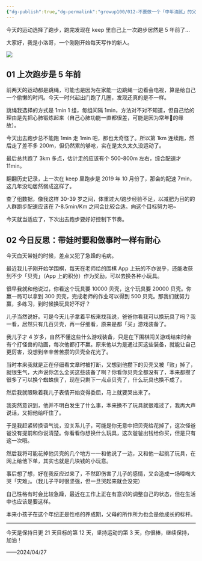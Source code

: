 ```yaml
---
{"dg-publish":true,"dg-permalink":"growup100/012-不要做一个「中年油腻」的父亲","permalink":"/growup100/012-不要做一个「中年油腻」的父亲/","tags":["小洛哥成长笔记"],"noteIcon":"1","created":"2024-04-27","updated":"2024-04-27"}
---
```


今天的运动选择了跑步，跑完发现在 keep 里自己上一次跑步居然是 5 年前了...

大家好，我是小洛哥，一个刚刚开始每天写作的新人。

![](https://images-ext-1.discordapp.net/external/nHFDMCInY-JtLlPmKto6BwV8nsyiT6ejxfy1_9VFb-Q/%3Frk3s%3D18ea6f23%26x-expires%3D1745763185%26x-signature%3DWTsBcqWGxIIg8AoD3g%252BNMQGJIik%253D/https/p16-flow-sign-va.ciciai.com/ocean-cloud-tos-us/26a2c0a3b6b449fc96c6e899d477fa04.png~tplv-6bxrjdptv7-image.png?format=webp&quality=lossless)

## 01 上次跑步是 5 年前

前两天的运动都是跳绳，可能也是因为在家能一边跳绳一边看会电视，算是给自己一个偷懒的时间。今天一时兴起出门跑了几圈，发现还真的是不一样。

跳绳我选择的方式是 1min 1 组，每组间隔 1min，方法对不对不知道，但自己给的理由是先把心肺锻炼起来（自己心肺功能一直都很差，可能是因为常年🚬的缘故）。

今天出去跑步总不能跑 1min 走 1min 吧，那也太奇怪了。所以第 1km 连续跑，然后走了差不多 200m，但仍然累的够呛，实在是太久太久没运动了。

最后总共跑了 3km 多点，估计走的应该有个 500-800m 左右，综合配速才 11min。

翻翻历史记录，上一次在 keep 里跑步是 2019 年 10 月份了，那会的配速 7min，这几年没动居然弱成这样了。

查了组数据，像我这样 30-39 岁之间，体重过大/跑步经验不足，以减肥为目的的人群跑步配速应该在 7-8.5min/Km 之间会比较合适。向这个目标努力吧~

今天就当适应了，下次出去跑步要好好控制下节奏。
## 02 今日反思：带娃时要和做事时一样有耐心

今天白天带娃的时候，差点又犯了急躁的毛病。

最近我儿子刚开始学围棋，每天在老师给的围棋 App 上玩的不亦说乎，还能收获到不少「贝壳」（App 上的积分）作为奖励，可以去换各种小玩具。

很早我就和他说过，你看这个玩具要 10000 贝壳，这个玩具要 20000 贝壳。你赢一局可以拿到 300 贝壳，完成老师的作业可以得到 500 贝壳。那我们就努力赢，多练习，到时候换玩具好不好？

儿子当然说好。可是今天儿子拿着平板来找我说，爸爸你看我可以换玩具了吗？我一看，居然只有几百贝壳，再一仔细看，原来是都「买」游戏装备了。

我儿子才 4 岁多，自然不懂这些什么游戏装备，只是在下围棋闯关游戏结束时会有个打怪兽的动画，每次他都打不赢。原来他以为是通过买这些装备，就能让自己更厉害，没想到辛辛苦苦攒的贝壳全花光了。

当时本来我就是正在仔细看文章时被打断，又想到他攒下的贝壳又被「败」掉了，就很生气，大声说你怎么全买这些装备了啊？你看你贝壳全都没有了，本来都攒了很多了可以换个蜘蛛侠了，现在只剩下一点点贝壳了，什么玩具也换不成了。

然后我就眼瞅着我儿子表情开始变得委屈，马上就要哭出来了。

我突然意识到，他并不明白发生了什么事，本来换不了玩具就很难过了，我再大声说话，又把他给吓住了。

于是我赶紧转换语气说，没关系儿子，可能是你无意中把贝壳给花掉了，这次怪爸爸没有提前和你说清楚。你看看你想换什么玩具，这次爸爸出钱给你买，但是只有这一次哦。

然后我将可能花掉他贝壳的几个地方一一和他说了一边，又和他一起挑了玩具，在网上给他下单，其实也就是几块钱的小玩意。

事后想了想，好在我反应过来了，不然即伤害了儿子的感情，又会造成一场嚎啕大哭「灾难」。（我儿子平时很坚强，但一旦哭起来就会没完）

自己性格有时会比较急躁，最近在工作上正在有意识的调整自己的状态，但在生活中也应该是要这样。

本来小孩子在这个年纪正是性格的养成期，父母的所作所为也会是他成长的标杆。

---

今天是保持日更 21 天目标的第 12 天，坚持运动的第 3 天，你很棒，继续保持，加油！

——2024/04/27